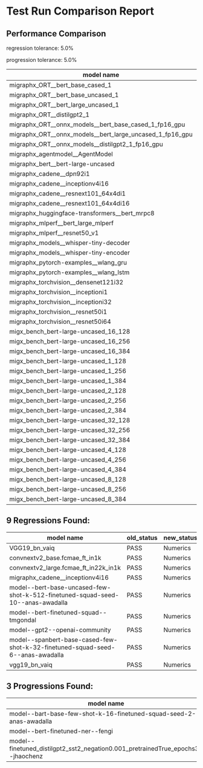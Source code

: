 # Test Run Comparison Report

## Performance Comparison

regression tolerance: 5.0%

progression tolerance: 5.0%

|model name|exit_status|analysis|old_time_ms|new_time_ms|change_ms|percent_change|
|---|---|---|---|---|---|---|
|migraphx_ORT__bert_base_cased_1|PASS|within tol|116.1765|115.0624|-1.1141|-0.96%|
|migraphx_ORT__bert_base_uncased_1|PASS|within tol|118.2465|115.3117|-2.9348|-2.48%|
|migraphx_ORT__bert_large_uncased_1|PASS|within tol|521.9952|520.5785|-1.4167|-0.27%|
|migraphx_ORT__distilgpt2_1|PASS|within tol|68.7238|72.0165|3.2926|4.79%|
|migraphx_ORT__onnx_models__bert_base_cased_1_fp16_gpu|Numerics|within tol|63.422|62.3158|-1.1061|-1.74%|
|migraphx_ORT__onnx_models__bert_large_uncased_1_fp16_gpu|Numerics|within tol|332.7059|327.5292|-5.1768|-1.56%|
|migraphx_ORT__onnx_models__distilgpt2_1_fp16_gpu|Numerics|within tol|34.8937|34.3647|-0.529|-1.52%|
|migraphx_agentmodel__AgentModel|Numerics|regression|2.0473|2.4948|0.4475|21.86%|
|migraphx_bert__bert-large-uncased|PASS|within tol|19.8212|19.7565|-0.0646|-0.33%|
|migraphx_cadene__dpn92i1|PASS|within tol|5.0175|5.1513|0.1338|2.67%|
|migraphx_cadene__inceptionv4i16|Numerics|within tol|29.6782|29.6589|-0.0194|-0.07%|
|migraphx_cadene__resnext101_64x4di1|PASS|within tol|5.9562|5.9409|-0.0153|-0.26%|
|migraphx_cadene__resnext101_64x4di16|PASS|within tol|29.5154|29.6999|0.1845|0.63%|
|migraphx_huggingface-transformers__bert_mrpc8|PASS|within tol|7.3509|7.3772|0.0264|0.36%|
|migraphx_mlperf__bert_large_mlperf|Numerics|within tol|26.6724|26.3037|-0.3687|-1.38%|
|migraphx_mlperf__resnet50_v1|PASS|within tol|4.927|4.7772|-0.1498|-3.04%|
|migraphx_models__whisper-tiny-decoder|PASS|within tol|39.9405|39.5648|-0.3757|-0.94%|
|migraphx_models__whisper-tiny-encoder|Numerics|regression|47.0886|52.13|5.0414|10.71%|
|migraphx_pytorch-examples__wlang_gru|PASS|regression|17.6442|20.2668|2.6226|14.86%|
|migraphx_pytorch-examples__wlang_lstm|PASS|within tol|9.0072|8.7112|-0.2961|-3.29%|
|migraphx_torchvision__densenet121i32|PASS|within tol|17.891|17.8461|-0.0449|-0.25%|
|migraphx_torchvision__inceptioni1|PASS|regression|4.9829|20.1096|15.1267|303.57%|
|migraphx_torchvision__inceptioni32|PASS|within tol|28.0365|27.895|-0.1414|-0.5%|
|migraphx_torchvision__resnet50i1|PASS|within tol|3.1939|3.1572|-0.0367|-1.15%|
|migraphx_torchvision__resnet50i64|PASS|regression|20.6653|40.7182|20.0529|97.04%|
|migx_bench_bert-large-uncased_16_128|PASS|within tol|27.8463|26.9952|-0.8511|-3.06%|
|migx_bench_bert-large-uncased_16_256|PASS|within tol|39.4754|38.4029|-1.0725|-2.72%|
|migx_bench_bert-large-uncased_16_384|PASS|within tol|59.3115|58.2043|-1.1072|-1.87%|
|migx_bench_bert-large-uncased_1_128|PASS|within tol|12.0779|12.1193|0.0415|0.34%|
|migx_bench_bert-large-uncased_1_256|PASS|within tol|12.5357|12.492|-0.0437|-0.35%|
|migx_bench_bert-large-uncased_1_384|PASS|within tol|19.4291|19.3985|-0.0306|-0.16%|
|migx_bench_bert-large-uncased_2_128|PASS|within tol|12.5581|12.7443|0.1862|1.48%|
|migx_bench_bert-large-uncased_2_256|PASS|within tol|19.5159|19.4754|-0.0405|-0.21%|
|migx_bench_bert-large-uncased_2_384|PASS|within tol|20.5695|20.42|-0.1495|-0.73%|
|migx_bench_bert-large-uncased_32_128|PASS|within tol|37.7668|36.9981|-0.7687|-2.04%|
|migx_bench_bert-large-uncased_32_256|PASS|within tol|79.6387|77.8245|-1.8141|-2.28%|
|migx_bench_bert-large-uncased_32_384|PASS|within tol|121.6883|119.3534|-2.3349|-1.92%|
|migx_bench_bert-large-uncased_4_128|PASS|within tol|19.73|19.6254|-0.1046|-0.53%|
|migx_bench_bert-large-uncased_4_256|PASS|within tol|21.5777|20.8004|-0.7773|-3.6%|
|migx_bench_bert-large-uncased_4_384|PASS|within tol|24.5391|24.2439|-0.2952|-1.2%|
|migx_bench_bert-large-uncased_8_128|PASS|within tol|21.0415|20.9061|-0.1354|-0.64%|
|migx_bench_bert-large-uncased_8_256|PASS|within tol|28.1764|27.5779|-0.5984|-2.12%|
|migx_bench_bert-large-uncased_8_384|PASS|within tol|35.665|35.1771|-0.4879|-1.37%|

## 9 Regressions Found:

|model name|old_status|new_status|
|---|---|---|
|VGG19_bn_vaiq|PASS|Numerics|
|convnextv2_base.fcmae_ft_in1k|PASS|Numerics|
|convnextv2_large.fcmae_ft_in22k_in1k|PASS|Numerics|
|migraphx_cadene__inceptionv4i16|PASS|Numerics|
|model--bert-base-uncased-few-shot-k-512-finetuned-squad-seed-10--anas-awadalla|PASS|Numerics|
|model--bert-finetuned-squad--tmgondal|PASS|Numerics|
|model--gpt2--openai-community|PASS|Numerics|
|model--spanbert-base-cased-few-shot-k-32-finetuned-squad-seed-6--anas-awadalla|PASS|Numerics|
|vgg19_bn_vaiq|PASS|Numerics|

## 3 Progressions Found:

|model name|old_status|new_status|
|---|---|---|
|model--bart-base-few-shot-k-16-finetuned-squad-seed-2--anas-awadalla|Numerics|PASS|
|model--bert-finetuned-ner--fengi|Numerics|PASS|
|model--finetuned_distilgpt2_sst2_negation0.001_pretrainedTrue_epochs3--jhaochenz|Numerics|PASS|


